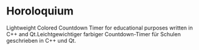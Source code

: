 # Horoloquium
Lightweight Colored Countdown Timer for educational purposes written in C++ and Qt.Leichtgewichtiger farbiger Countdown-Timer für Schulen geschrieben in C++ und Qt.
